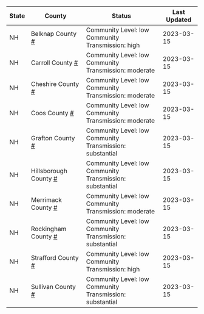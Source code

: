 State | County | Status | Last Updated
--- | --- | --- | --- 
NH | Belknap County <a href="#belknap_county">#</a> | <a name="belknap_county"></a>Community Level: low<br/>Community Transmission: high | 2023-03-15
NH | Carroll County <a href="#carroll_county">#</a> | <a name="carroll_county"></a>Community Level: low<br/>Community Transmission: moderate | 2023-03-15
NH | Cheshire County <a href="#cheshire_county">#</a> | <a name="cheshire_county"></a>Community Level: low<br/>Community Transmission: moderate | 2023-03-15
NH | Coos County <a href="#coos_county">#</a> | <a name="coos_county"></a>Community Level: low<br/>Community Transmission: moderate | 2023-03-15
NH | Grafton County <a href="#grafton_county">#</a> | <a name="grafton_county"></a>Community Level: low<br/>Community Transmission: substantial | 2023-03-15
NH | Hillsborough County <a href="#hillsborough_county">#</a> | <a name="hillsborough_county"></a>Community Level: low<br/>Community Transmission: substantial | 2023-03-15
NH | Merrimack County <a href="#merrimack_county">#</a> | <a name="merrimack_county"></a>Community Level: low<br/>Community Transmission: moderate | 2023-03-15
NH | Rockingham County <a href="#rockingham_county">#</a> | <a name="rockingham_county"></a>Community Level: low<br/>Community Transmission: substantial | 2023-03-15
NH | Strafford County <a href="#strafford_county">#</a> | <a name="strafford_county"></a>Community Level: low<br/>Community Transmission: high | 2023-03-15
NH | Sullivan County <a href="#sullivan_county">#</a> | <a name="sullivan_county"></a>Community Level: low<br/>Community Transmission: substantial | 2023-03-15
